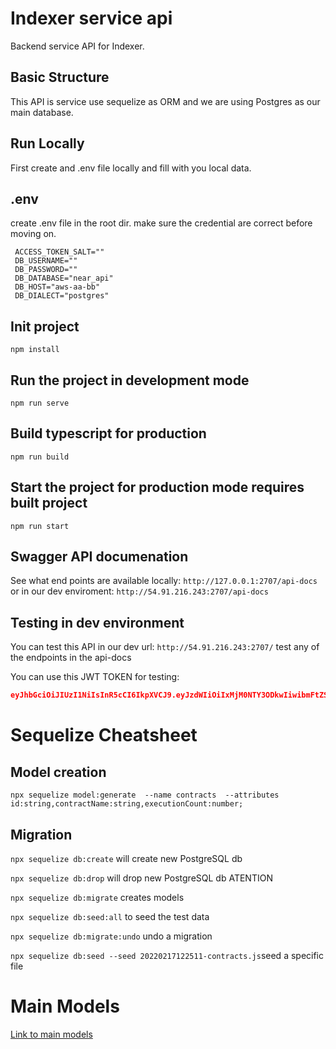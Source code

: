 # Indexer service api
Backend service API for Indexer.

## Basic Structure

This API is service use sequelize as ORM and we are using Postgres as our main database.

## Run Locally

First create and .env file locally and fill with you local data.

## .env
 create .env file in the root dir. make sure the credential are correct before moving on.

 ```
  ACCESS_TOKEN_SALT=""
  DB_USERNAME=""
  DB_PASSWORD=""
  DB_DATABASE="near_api"
  DB_HOST="aws-aa-bb"
  DB_DIALECT="postgres"
 ```

## Init project
 `npm install`

## Run the project in development mode
 `npm run serve`

## Build typescript for production
  `npm run build`

## Start the project for production mode requires built project
  `npm run start`


## Swagger API documenation
  See what end points are available locally: `http://127.0.0.1:2707/api-docs` or in our dev enviroment: `http://54.91.216.243:2707/api-docs`

## Testing in dev environment

You can test this API in our dev url: `http://54.91.216.243:2707/` test any of the endpoints in the api-docs

You can use this JWT TOKEN for testing:

```json
eyJhbGciOiJIUzI1NiIsInR5cCI6IkpXVCJ9.eyJzdWIiOiIxMjM0NTY3ODkwIiwibmFtZSI6IkpvaG4gRG9lIiwiaWF0IjoxNTE2MjM5MDIyfQ._SkVeJ_2H8eGm1EexNcNGQ83gr8krD8TK-eEvaWT4Xg
```


# Sequelize Cheatsheet

## Model creation
`npx sequelize model:generate  --name contracts  --attributes  id:string,contractName:string,executionCount:number;`

## Migration

  `npx sequelize db:create` will create new PostgreSQL db

  `npx sequelize db:drop` will drop new PostgreSQL db ATENTION

  `npx sequelize db:migrate` creates models

  `npx sequelize db:seed:all` to seed the test data

  `npx sequelize db:migrate:undo` undo a migration

  `npx sequelize db:seed --seed 20220217122511-contracts.js`seed a specific file

# Main Models

[Link to main models](https://growthlab.atlassian.net/wiki/spaces/EKB/pages/21266448/Models)

